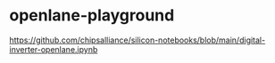 openlane-playground
===================
https://github.com/chipsalliance/silicon-notebooks/blob/main/digital-inverter-openlane.ipynb
